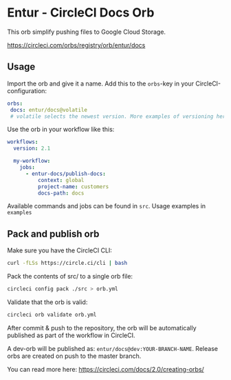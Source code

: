 # Entur - CircleCI Docs Orb
This orb simplify pushing files to Google Cloud Storage. 

https://circleci.com/orbs/registry/orb/entur/docs

## Usage

Import the orb and give it a name. Add this to the `orbs`-key in your CircleCI-configuration:
```yaml
orbs:
 docs: entur/docs@volatile 
 # volatile selects the newest version. More examples of versioning here: https://circleci.com/docs/2.0/creating-orbs/#semantic-versioning-in-orbs
```

Use the orb in your workflow like this:
```yaml
workflows:
  version: 2.1

  my-workflow: 
    jobs:
      - entur-docs/publish-docs:
          context: global
          project-name: customers
          docs-path: docs
```
         
Available commands and jobs can be found in `src`. Usage examples in `examples`             

## Pack and publish orb

Make sure you have the CircleCI CLI:
```bash
curl -fLSs https://circle.ci/cli | bash 
```      

Pack the contents of src/ to a single orb file:
```bash
circleci config pack ./src > orb.yml
```

Validate that the orb is valid:
```bash
circleci orb validate orb.yml
```

After commit & push to the repository, the orb will be automatically published as part of the workflow in CircleCI. 

A dev-orb will be published as: `entur/docs@dev:YOUR-BRANCH-NAME`. Release orbs are created on push to the master branch. 

You can read more here: https://circleci.com/docs/2.0/creating-orbs/